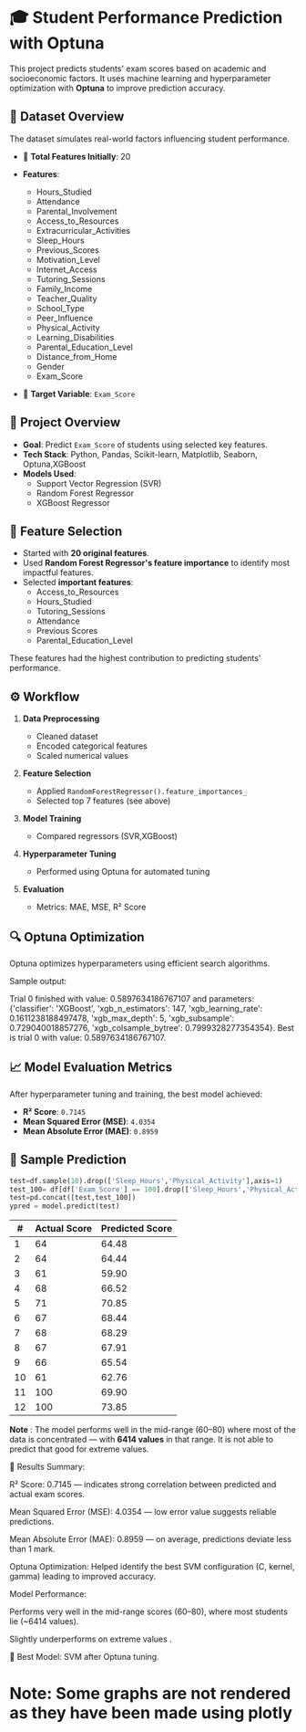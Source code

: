 # 🎓 Student Performance Prediction with Optuna

This project predicts students' exam scores based on academic and socioeconomic factors. It uses machine learning and hyperparameter optimization with **Optuna** to improve prediction accuracy.
## 📁 Dataset Overview

The dataset simulates real-world factors influencing student performance.

- 🔢 **Total Features Initially**: 20
- **Features**:
  - Hours_Studied
  - Attendance
  - Parental_Involvement
  - Access_to_Resources
  - Extracurricular_Activities
  - Sleep_Hours
  - Previous_Scores
  - Motivation_Level
  - Internet_Access
  - Tutoring_Sessions
  - Family_Income
  - Teacher_Quality
  - School_Type
  - Peer_Influence
  - Physical_Activity
  - Learning_Disabilities
  - Parental_Education_Level
  - Distance_from_Home
  - Gender
  - Exam_Score


- 🎯 **Target Variable**: `Exam_Score`


## 📌 Project Overview

- **Goal**: Predict `Exam_Score` of students using selected key features.
- **Tech Stack**: Python, Pandas, Scikit-learn, Matplotlib, Seaborn, Optuna,XGBoost
- **Models Used**:
  - Support Vector Regression (SVR)
  - Random Forest Regressor
  - XGBoost Regressor
 
## 🧪 Feature Selection

- Started with **20 original features**.
- Used **Random Forest Regressor's feature importance** to identify most impactful features.
- Selected **important features**:
  - Access_to_Resources
  - Hours_Studied
  - Tutoring_Sessions
  - Attendance
  - Previous Scores
  - Parental_Education_Level

 
These features had the highest contribution to predicting students' performance.

## ⚙️ Workflow

1. **Data Preprocessing**
   - Cleaned dataset
   - Encoded categorical features
   - Scaled numerical values

2. **Feature Selection**
   - Applied `RandomForestRegressor().feature_importances_`
   - Selected top 7 features (see above)

3. **Model Training**
   - Compared regressors (SVR,XGBoost)

4. **Hyperparameter Tuning**
   - Performed using Optuna for automated tuning

5. **Evaluation**
   - Metrics: MAE, MSE, R² Score

## 🔍 Optuna Optimization

Optuna optimizes hyperparameters using efficient search algorithms.

Sample output:

Trial 0 finished with value: 0.5897634186767107 and parameters: {'classifier': 'XGBoost', 'xgb_n_estimators': 147, 'xgb_learning_rate': 0.1611238188497478, 'xgb_max_depth': 5, 'xgb_subsample': 0.729040018857276, 'xgb_colsample_bytree': 0.7999328277354354}. Best is trial 0 with value: 0.5897634186767107.

## 📈 Model Evaluation Metrics

After hyperparameter tuning and training, the best model achieved:

- **R² Score**: `0.7145`
- **Mean Squared Error (MSE)**: `4.0354`
- **Mean Absolute Error (MAE)**: `0.8959`

## 🧠 Sample Prediction

```python
test=df.sample(10).drop(['Sleep_Hours','Physical_Activity'],axis=1)
test_100= df[df['Exam_Score'] == 100].drop(['Sleep_Hours','Physical_Activity'],axis=1)
test=pd.concat([test,test_100])
ypred = model.predict(test)
```

| #   | Actual Score | Predicted Score       |
|-----|--------------|------------------------|
| 1   | 64           | 64.48                  |
| 2   | 64           | 64.44                  |
| 3   | 61           | 59.90                  |
| 4   | 68           | 66.52                  |
| 5   | 71           | 70.85                  |
| 6   | 67           | 68.44                  |
| 7   | 68           | 68.29                  |
| 8   | 67           | 67.91                  |
| 9   | 66           | 65.54                  |
| 10  | 61           | 62.76                  |
| 11  | 100          | 69.90                  |
| 12  | 100          | 73.85                  |

**Note** : The model performs well in the mid-range (60–80) where most of the data is concentrated — with **6414 values** in that range. It is not able to predict that good for extreme values.

🏁 Results Summary:


R² Score: 0.7145 — indicates strong correlation between predicted and actual exam scores.

Mean Squared Error (MSE): 4.0354 — low error value suggests reliable predictions.

Mean Absolute Error (MAE): 0.8959 — on average, predictions deviate less than 1 mark.

Optuna Optimization: Helped identify the best SVM configuration (C, kernel, gamma) leading to improved accuracy.

Model Performance:

Performs very well in the mid-range scores (60–80), where most students lie (~6414 values).

Slightly underperforms on extreme values .

🔬 Best Model: SVM after Optuna tuning.

# Note: Some graphs are not rendered as they have been made using plotly 
